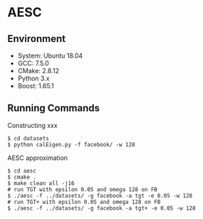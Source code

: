 # AESC

## Environment
- System: Ubuntu 18.04
- GCC: 7.5.0
- CMake: 2.8.12
- Python 3.x
- Boost: 1.65.1

## Running Commands
Constructing xxx
```
$ cd datasets
$ python calEigen.py -f facebook/ -w 128
```
AESC approximation
```
$ cd aesc
$ cmake .
$ make clean all -j16
# run TGT with epsilon 0.05 and omega 128 on FB
$ ./aesc -f ../datasets/ -g facebook -a tgt -e 0.05 -w 128       
# run TGT+ with epsilon 0.05 and omega 128 on FB
$ ./aesc -f ../datasets/ -g facebook -a tgt+ -e 0.05 -w 128
```